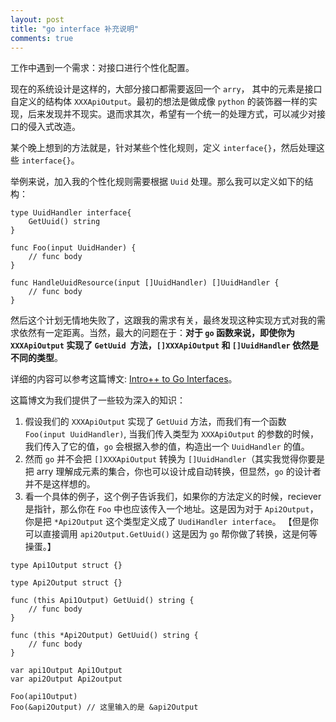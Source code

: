 ```yaml
---
layout: post
title: "go interface 补充说明"
comments: true
---
```


工作中遇到一个需求：对接口进行个性化配置。

现在的系统设计是这样的，大部分接口都需要返回一个 `arry`， 其中的元素是接口自定义的结构体 `XXXApiOutput`。最初的想法是做成像 `python` 的装饰器一样的实现，后来发现并不现实。退而求其次，希望有一个统一的处理方式，可以减少对接口的侵入式改造。

某个晚上想到的方法就是，针对某些个性化规则，定义 `interface{}`，然后处理这些 `interface{}`。 

举例来说，加入我的个性化规则需要根据 `Uuid` 处理。那么我可以定义如下的结构：

```
type UuidHandler interface{
	GetUuid() string
}

func Foo(input UuidHander) {
	// func body
}

func HandleUuidResource(input []UuidHandler) []UuidHandler {
	// func body
}
```

然后这个计划无情地失败了，这跟我的需求有关，最终发现这种实现方式对我的需求依然有一定距离。当然，最大的问题在于：**对于 `go` 函数来说，即使你为 `XXXApiOutput` 实现了 `GetUuid `方法，`[]XXXApiOutput` 和 `[]UuidHandler` 依然是不同的类型**。

详细的内容可以参考这篇博文: [Intro++ to Go Interfaces](https://npf.io/2014/05/intro-to-go-interfaces/)。

这篇博文为我们提供了一些较为深入的知识：

1. 假设我们的 `XXXApiOutput` 实现了 `GetUuid` 方法，而我们有一个函数 `Foo(input UuidHandler)`, 当我们传入类型为 `XXXApiOutput` 的参数的时候，我们传入了它的值，`go` 会根据入参的值，构造出一个 `UuidHandler` 的值。
2. 然而 `go` 并不会把 `[]XXXApiOutput` 转换为 `[]UuidHandler`（其实我觉得你要是把 arry 理解成元素的集合，你也可以设计成自动转换，但显然，`go` 的设计者并不是这样想的。
3. 看一个具体的例子，这个例子告诉我们，如果你的方法定义的时候，reciever 是指针，那么你在 `Foo` 中也应该传入一个地址。这是因为对于 `Api2Output`，你是把 `*Api2Output` 这个类型定义成了 `UudiHandler interface`。 【但是你可以直接调用 `api2Output.GetUuid()` 这是因为 `go` 帮你做了转换，这是何等操蛋。】

```
type Api1Output struct {}

type Api2Output struct {}

func (this Api1Output) GetUuid() string {
	// func body
}

func (this *Api2Output) GetUuid() string {
	// func body
}

var api1Output Api1Output
var api2Output Api2output

Foo(api1Output)
Foo(&api2Output) // 这里输入的是 &api2Output
```
